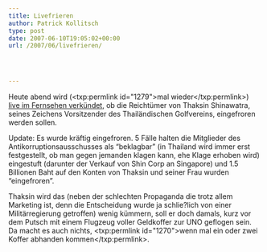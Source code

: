 ```yaml
---
title: Livefrieren
author: Patrick Kollitsch
type: post
date: 2007-06-10T19:05:02+00:00
url: /2007/06/livefrieren/




---
```

Heute abend wird (<txp:permlink id="1279">mal wieder</txp:permlink>) [live im Fernsehen verkündet][1], ob die Reichtümer von Thaksin Shinawatra, seines Zeichens Vorsitzender des Thailändischen Golfvereins, eingefroren werden sollen. 

Update: Es wurde kräftig eingefroren. 5 Fälle halten die Mitglieder des Antikorruptionsausschusses als &#8220;beklagbar&#8221; (in Thailand wird immer erst festgestellt, ob man gegen jemanden klagen kann, ehe Klage erhoben wird) eingestuft (darunter der Verkauf von Shin Corp an Singapore) und 1.5 Billionen Baht auf den Konten von Thaksin und seiner Frau wurden &#8220;eingefroren&#8221;.

Thaksin wird das (neben der schlechten Propaganda die trotz allem Marketing ist, denn die Entscheidung wurde ja schlie?lich von einer Militärregierung getroffen) wenig kümmern, soll er doch damals, kurz vor dem Putsch mit einem Flugzeug voller Geldkoffer zur <span class="caps">UNO</span> geflogen sein. Da macht es auch nichts, <txp:permlink id="1270">wenn mal ein oder zwei Koffer abhanden kommen</txp:permlink>.

 [1]: http://www.nationmultimedia.com/breakingnews/read.php?newsid=30036539